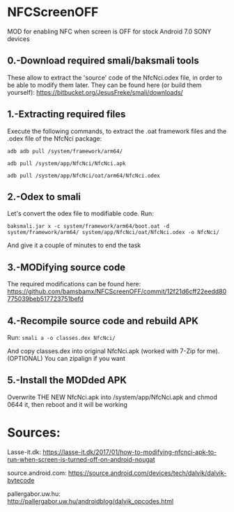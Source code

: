# NFCScreenOFF
MOD for enabling NFC when screen is OFF for stock Android 7.0 SONY devices


## 0.-Download required smali/baksmali tools
These allow to extract the 'source' code of the NfcNci.odex file, in order to be able to modify them later. They can be found here (or build them yourself):
https://bitbucket.org/JesusFreke/smali/downloads/


## 1.-Extracting required files
Execute the following commands, to extract the .oat framework files and the .odex file of the NfcNci package:

`adb adb pull /system/framework/arm64/`

`adb pull /system/app/NfcNci/NfcNci.apk`

`adb pull /system/app/NfcNci/oat/arm64/NfcNci.odex`


## 2.-Odex to smali
Let's convert the odex file to modifiable code. Run:

`baksmali.jar x -c system/framework/arm64/boot.oat -d system/framework/arm64/ system/app/NfcNci/oat/NfcNci.odex -o NfcNci/`

And give it a couple of minutes to end the task


## 3.-MODifying source code
The required modifications can be found here: https://github.com/bamsbamx/NFCScreenOFF/commit/12f21d6cff22eedd80775039beb517723751befd


## 4.-Recompile source code and rebuild APK
Run:
`smali a -o classes.dex NfcNci/`

And copy classes.dex into original NfcNci.apk (worked with 7-Zip for me). (OPTIONAL) You can zipalign if you want


## 5.-Install the MODded APK
Overwrite THE NEW NfcNci.apk into /system/app/NfcNci.apk and chmod 0644 it, then reboot and it will be working


# Sources:
Lasse-it.dk: https://lasse-it.dk/2017/01/how-to-modifying-nfcnci-apk-to-run-when-screen-is-turned-off-on-android-nougat

source.android.com: https://source.android.com/devices/tech/dalvik/dalvik-bytecode

pallergabor.uw.hu: http://pallergabor.uw.hu/androidblog/dalvik_opcodes.html
